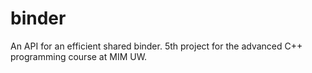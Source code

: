 # binder
An API for an efficient shared binder. 5th project for the advanced C++ programming course at MIM UW.
